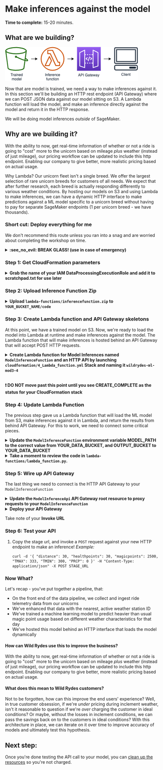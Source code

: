 # Make inferences against the model

**Time to complete:** 15-20 minutes.

## What are we building?
![Architecture diagram](assets/WildRydesML_4.png)

Now that are model is trained, we need a way to make inferences against it.  In this section we'll be building an HTTP rest endpoint (API Gateway) where we can POST JSON data against our model sitting on S3.  A Lambda function will load the model, and make an inference directly against the model and return it in the HTTP response.

We will be doing model inferences *outside* of SageMaker.

## Why are we building it?
With the ability to now, get real-time information of whether or not a ride is going to "cost" more to the unicorn based on mileage _plus_ weather (instead of just mileage), our pricing workflow can be updated to include this http endpoint.  Enabling our company to give better, more realistic pricing based on actual usage.

Why Lambda?  Our unicorn fleet isn't a single breed.  We offer the largest selection of rare unicorn breeds for customers of all needs.  We expect that after further research, each breed is actually responding differently to various weather conditions.  By hosting our models on S3 and using Lambda to make inferences, we can have a dynamic HTTP interface to make predictions against a ML model specific to a unicorn breed without having to pay for separate SageMaker endpoints (1 per unicorn breed - we have thousands).

### Short cut: Deploy everything for me

We don't recommend this route unless you ran into a snag and are worried about completing the workshop on time.

<details>
<summary><strong>:see_no_evil: BREAK GLASS! (use in case of emergency)</strong></summary><p>

1. Navigate to your Cloud9 environment
1. Run the following command:
    ```
    cd /home/ec2-user/environment/aws-serverless-workshops/MachineLearning/3_Inference
    aws cloudformation create-stack \
    --stack-name wildrydes-ml-mod3-4 \
    --capabilities CAPABILITY_NAMED_IAM \
    --template-body file://cloudformation/99_complete.yml
    ```
1. Go back to CloudFormation, in the resources tab, find the `DataBucket` and click on the link.  Drill into the the path that starts will `linear-learner-*` until you find `model.tar.gz`.  Select the checkmark next to this file, and select "Copy Path"
1. Go back to CloudFormation, in the resources tab, find the `ModelInferenceFunction` and click on the link.  Scroll down to the environment variables section and update the `MODEL_PATH` environment variable with the value you copied from the previous step.  Delete the `s3://BUCKET_NAME/` from the pasted value so that only the key (folder + filename) remains.  Save the changes.
1. Go back to CloudFormation, in the outputs tab, copy the curl command for making inferences against your function hosting your model and execute.
1. _Optional_: You can also test the Lambda function by putting using the test API UI in the API Gateway console.

</p></details>

### Step 1: Get CloudFormation parameters
<details>
<summary><strong>Grab the name of your IAM DataProcessingExecutionRole and add it to scratchpad.txt for use later</strong></summary><p>

1. Navigate to your Cloud9 environment
1. Run the following command:
    ```
    aws cloudformation describe-stack-resources \
    --stack-name wildrydes-ml-mod1-1 \
    --logical-resource-id DataProcessingExecutionRole \
    --query "StackResources[0].PhysicalResourceId" >> ~/environment/scratchpad.txt
    ```

</p></details>

### Step 2: Upload Inference Function Zip
<details>
<summary><strong>Upload <code>lambda-functions/inferencefunction.zip</code> to <code>YOUR_BUCKET_NAME/code</code></strong></summary><p>

1. In your Cloud9 terminal, run the following code:
    ```
    # Run this command to upload the ride data
    aws s3 cp lambda-functions/inferencefunction.zip s3://YOUR_BUCKET_NAME/code/inferencefunction.zip

    # Run this command to verify the file was uploaded (you should see the file name listed)
    aws s3 ls s3://YOUR_BUCKET_NAME/code/
    ```
</p></details>

### Step 3: Create Lambda function and API Gateway skeletons
At this point, we have a trained model on S3.  Now, we're ready to load the model into Lambda at runtime and make inferences against the model.  The Lambda function that will make inferences is hosted behind an API Gateway that will accept POST HTTP requests.

<details>
<summary><strong>Create Lambda function for Model Inferences named <code>ModelInferenceFunction</code> and an HTTP API by launching <code>cloudformation/4_Lambda_function.yml</code> Stack and naming it <code>wildrydes-ml-mod3-4</code></strong></summary><p>

1. Navigate to your Cloud9 environment
1. Make sure you're in the correct terminal directory first
    ```
    cd /home/ec2-user/environment/aws-serverless-workshops/MachineLearning/3_Inference
    ```
1. Run the following command to create your resources:
    ```
    aws cloudformation create-stack \
    --stack-name wildrydes-ml-mod3-4 \
    --parameters ParameterKey=DataBucket,ParameterValue=YOUR_BUCKET_NAME \
    ParameterKey=DataProcessingExecutionRoleName,ParameterValue=DATA_PROCESSING_ROLE_NAME_FROM_SCRATCHPAD.TXT \
    --capabilities CAPABILITY_NAMED_IAM \
    --template-body file://cloudformation/4_lambda_function.yml
    ```
1. Run the following command to check on the status of your CloudFormation stack:
    ```
    # Run this command to verify the stack was successfully created. You should expect to see "CREATE_COMPLETE".
    # If you see "CREATE_IN_PROGRESS", your stack is still being created. Wait and re-run the command.
    # If you see "ROLLBACK_COMPLETE", pause and see what went wrong.
    aws cloudformation describe-stacks \
        --stack-name wildrydes-ml-mod3-4 \
        --query "Stacks[0].StackStatus"
    ```
</p></details><br>

**:heavy_exclamation_mark: DO NOT move past this point until you see CREATE_COMPLETE as the status for your CloudFormation stack**

### Step 4: Update Lambda Function
The previous step gave us a Lambda function that will load the ML model from S3, make inferences against it in Lambda, and return the results from behind API Gateway.  For this to work, we need to connect some critical pieces.

<details>
<summary><strong>Update the <code>ModelInferenceFunction</code> environment variable MODEL_PATH to the correct value from YOUR_DATA_BUCKET, and OUTPUT_BUCKET to YOUR_DATA_BUCKET</strong></summary><p>

1. Open the Lambda console to your Lambda function named `ModelInferenceFunction`
1. Create an environment variable with:
    * Key == "MODEL_PATH"
    * Value == *your path from YOUR_DATA_BUCKET, it will be in the format of linear-learner-yyyy-mm-dd-00-40-46-627/output/model.tar.gz*
1. Create an environment variable with:
    * Key == "OUTPUT_BUCKET"
    * Value == *YOUR_DATA_BUCKET*
1. Click save

</p></details>

<details>
<summary><strong>Take a moment to review the code in <code>lambda-functions/lambda_function.py</code>.</strong></summary><p>

*Note: If you're not interested in learning how to host your own ML model on Lambda, you can stop reading now and close this step and continue in the README.  There are no steps here to complete, only additional information on steps required to recreate this yourself.*

Amazon SageMaker can be used to build, train, and deploy machine learning models.  We're leveraging it to build and train our model.  Due to our business possibly having thousands of models, 1 per unicorn breed, its actually better for us to host this model ourselves on Lambda.  Below are the high level steps that we've completed on your behalf for this workshop, but you're free to explore if you need to recreate this.

1. Build MXNet from source for 1) the current support Lambda runtime and 2) the current MXNet version that SageMaker uses. [Instructions here](building-mxnet-1.2.1.md).
1. The code in [lambda-functions/lambda_function.py](lambda-functions/lambda_function.py) will load the model from S3, load mxnet, and make inferences against our model.  You'd need to install these dependencies locally in an environment similar to the runtime for Lambda and package those dependencies following [this instructions](https://docs.aws.amazon.com/Lambda/latest/dg/Lambda-python-how-to-create-deployment-package.html#python-package-dependencies).  If you unzip [lambda-functions/inferencefunction.zip](lambda-functions/inferencefunction.zip), you'll see the result of those steps as reference.
1. **`download_model` function**: Once we've got MXNet built for our environment, and the Lambda package built, we can proceed reviewing the code.  The Lambda function loads the model from S3 on the fly at the time of request and unzips it locally.
1. **`create_data_iter` function**: The HTTP request data is formated in a numpy array, required by the mxnet linear learner model interface to make inferences
1. **`make_prediction` function**: An inference is made and then packaged for an HTTP response to the caller.

</p></details>

### Step 5: Wire up API Gateway
The last thing we need to connect is the HTTP API Gateway to your `ModelInferenceFunction`

<details>
<summary><strong>Update the <code>ModelInferenceApi</code> API Gateway root resource to proxy requests to your <code>ModelInferenceFunction</code></strong></summary><p>

1. Open the [API Gateway console](https://console.aws.amazon.com/apigateway/home)
2. Select the root `/` resource
3. Select **Actions** > **Create Method**
4. Select `ANY` in the dropdown, click the checkbox next to it
5. Select your `ModelInferenceFunction` in the **Lambda Function** dropdown.
6. Click **Save**
7. Click **OK** to the permissions dialogue box
</p></details>

<details>
<summary><strong>Deploy your API Gateway</strong></summary><p>

1. Open the [API Gateway console](https://console.aws.amazon.com/apigateway/home)
1. Under **Actions** select **Deploy API**
2. Select `[New Stage]` for **Deployment Stage**
3. Enter `prod` for **Stage name**
4. Click **Deploy**
</p></details>

Take note of your **Invoke URL**

### Step 6: Test your API
1. Copy the stage url, and invoke a `POST` request against your new HTTP endpoint to make an inference! _Example:_
    ```
    curl -d '{ "distance": 30, "healthpoints": 30, "magicpoints": 2500, "TMAX": 333, "TMIN": 300, "PRCP": 0 }' -H "Content-Type: application/json" -X POST STAGE_URL
    ```

### Now What?
Let's recap - you've put together a pipeline, that:
* On the front end of the data pipeline, we collect and ingest ride telemetry data from our unicorns
* We've enhanced that data with the nearest, active weather station ID
* We've trained a machine learning model to predict heavier than usual magic point usage based on different weather characteristics for that day
* We've hosted this model behind an HTTP interface that loads the model dynamically

#### How can Wild Rydes use this to improve the business?
With the ability to now, get real-time information of whether or not a ride is going to "cost" more to the unicorn based on mileage _plus_ weather (instead of just mileage), our pricing workflow can be updated to include this http endpoint.  Enabling our company to give better, more realistic pricing based on actual usage.

#### What does this mean to Wild Rydes customers?
Not to be forgotten, how can this improve the end users' experience?  Well, in true customer obsession, if we're _under_ pricing during inclement weather, isn't it reasonable to question if we're _over_ charging the customer in ideal conditions?  Or maybe, without the losses in inclement conditions, we can pass the savings back on to the customers in ideal conditions? With this architecture in place, we can iterate on it over time to improve accuracy of models and ultimately test this hypothesis.

## Next step:
Once you're done testing the API call to your model, you can [clean up the resources](../4_Cleanup) so you're not charged.
